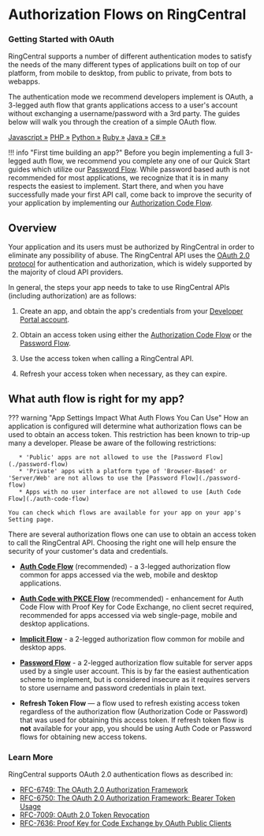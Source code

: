 # Authorization Flows on RingCentral

<div class="jumbotron pt-1">
  <h3 class="display-5">Getting Started with OAuth</h3>
  <p class="lead">RingCentral supports a number of different authentication modes to satisfy the needs of the many different types of applications built on top of our platform, from mobile to desktop, from public to private, from bots to webapps.</p>
  <p>The authentication mode we recommend developers implement is OAuth, a 3-legged auth flow that grants applications access to a user's account without exchanging a username/password with a 3rd party. The guides below will walk you through the creation of a simple OAuth flow.</p>
  <a href="quick-start/authorization-flow/node/" class="btn btn-light qs-link">Javascript &raquo;</a>
  <a href="quick-start/authorization-flow/php/" class="btn btn-light qs-link">PHP &raquo;</a>
  <a href="quick-start/authorization-flow/python/" class="btn btn-light qs-link">Python &raquo;</a>
  <a href="quick-start/authorization-flow/ruby/" class="btn btn-light qs-link">Ruby &raquo;</a>
  <a href="quick-start/authorization-flow/java/" class="btn btn-light qs-link">Java &raquo;</a>
  <a href="quick-start/authorization-flow/c-sharp/" class="btn btn-light qs-link">C# &raquo;</a>
</div>

!!! info "First time building an app?"
    Before you begin implementing a full 3-legged auth flow, we recommend you complete any one of our Quick Start guides which utilize our [Password Flow](./password-flow/). While password based auth is not recommended for most applications, we recognize that it is in many respects the easiest to implement. Start there, and when you have successfully made your first API call, come back to improve the security of your application by implementing our [Authorization Code Flow](./auth-code-flow/). 

## Overview

Your application and its users must be authorized by RingCentral in order to eliminate any possibility of abuse. The RingCentral API uses the [OAuth 2.0 protocol](http://oauth.net/2/) for authentication and authorization, which is widely supported by the majority of cloud API providers.

In general, the steps your app needs to take to use RingCentral APIs (including authorization) are as follows:

1. Create an app, and obtain the app's credentials from your [Developer Portal account](https://developer.ringcentral.com/my-account.html).

2. Obtain an access token using either the [Authorization Code Flow](./auth-code-flow) or the [Password Flow](./password-flow).

3. Use the access token when calling a RingCentral API.

4. Refresh your access token when necessary, as they can expire. 

## What auth flow is right for my app?

??? warning "App Settings Impact What Auth Flows You Can Use"
    How an application is configured will determine what authorization flows can be used to obtain an access token. This restriction has been known to trip-up many a developer. Please be aware of the following restrictions:
    
       * 'Public' apps are not allowed to use the [Password Flow](./password-flow)
       * 'Private' apps with a platform type of 'Browser-Based' or 'Server/Web' are not allows to use the [Password Flow](./password-flow)
       * Apps with no user interface are not allowed to use [Auth Code Flow](./auth-code-flow)
    
    You can check which flows are available for your app on your app's Setting page.

There are several authorization flows one can use to obtain an access token to call the RingCentral API. Choosing the right one will help ensure the security of your customer's data and credentials. 

* **[Auth Code Flow](./auth-code-flow)** (recommended) - a 3-legged authorization flow common for apps accessed via the web, mobile and desktop applications. 

* **[Auth Code with PKCE Flow](./auth-code-pkce-flow)** (recommended) - enhancement for Auth Code Flow with Proof Key for Code Exchange, no client secret required, recommended for apps accessed via web single-page, mobile and desktop applications.

* **[Implicit Flow](./implicit-grant-flow)** - a 2-legged authorization flow common for mobile and desktop apps.

* **[Password Flow](./password-flow)** - a 2-legged authorization flow suitable for server apps used by a single user account. This is by far the easiest authentication scheme to implement, but is considered insecure as it requires servers to store username and password credentials in plain text. 

* **Refresh Token Flow** — a flow used to refresh existing access token regardless of the authorization flow (Authorization Code or Password) that was used for obtaining this access token. If refresh token flow is **not** available for your app, you should be using Auth Code or Password flows for obtaining new access tokens.

### Learn More

RingCentral supports OAuth 2.0 authentication flows as described in:

* [RFC-6749: The OAuth 2.0 Authorization Framework](https://tools.ietf.org/html/rfc6749)
* [RFC-6750: The OAuth 2.0 Authorization Framework: Bearer Token Usage](https://tools.ietf.org/html/rfc6750)
* [RFC-7009: OAuth 2.0 Token Revocation](https://tools.ietf.org/html/rfc7009)
* [RFC-7636: Proof Key for Code Exchange by OAuth Public Clients](https://tools.ietf.org/html/rfc7636)

